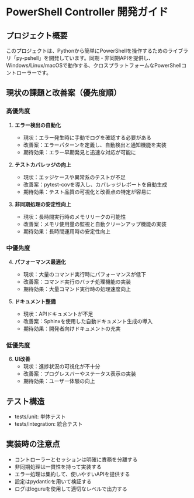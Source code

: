 # PowerShell Controller 開発ガイド

## プロジェクト概要
このプロジェクトは、Pythonから簡単にPowerShellを操作するためのライブラリ「py-pshell」を開発しています。同期・非同期APIを提供し、Windows/Linux/macOSで動作する、クロスプラットフォームなPowerShellコントローラーです。

## 現状の課題と改善案（優先度順）

### 高優先度
1. **エラー検出の自動化**
   - 現状：エラー発生時に手動でログを確認する必要がある
   - 改善案：エラーパターンを定義し、自動検出と通知機能を実装
   - 期待効果：エラー早期発見と迅速な対応が可能に

2. **テストカバレッジの向上**
   - 現状：エッジケースや異常系のテストが不足
   - 改善案：pytest-covを導入し、カバレッジレポートを自動生成
   - 期待効果：テスト品質の可視化と改善点の特定が容易に

3. **非同期処理の安定性向上**
   - 現状：長時間実行時のメモリリークの可能性
   - 改善案：メモリ使用量の監視と自動クリーンアップ機能の実装
   - 期待効果：長時間運用時の安定性向上

### 中優先度
4. **パフォーマンス最適化**
   - 現状：大量のコマンド実行時にパフォーマンスが低下
   - 改善案：コマンド実行のバッチ処理機能の実装
   - 期待効果：大量コマンド実行時の処理速度向上

5. **ドキュメント整備**
   - 現状：APIドキュメントが不足
   - 改善案：Sphinxを使用した自動ドキュメント生成の導入
   - 期待効果：開発者向けドキュメントの充実

### 低優先度
6. **UI改善**
   - 現状：進捗状況の可視化が不十分
   - 改善案：プログレスバーやステータス表示の実装
   - 期待効果：ユーザー体験の向上

## テスト構造
- tests/unit: 単体テスト
- tests/integration: 統合テスト

## 実装時の注意点
- コントローラーとセッションは明確に責務を分離する
- 非同期処理は一貫性を持って実装する
- エラー処理は集約して、使いやすいAPIを提供する
- 設定はpydanticを用いて検証する
- ログはloguruを使用して適切なレベルで出力する 